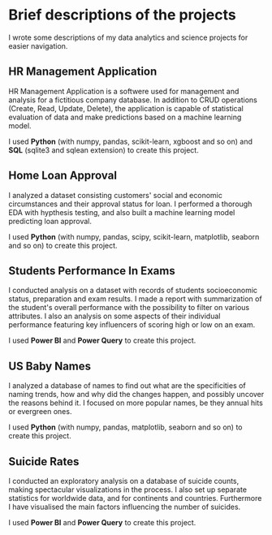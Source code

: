 # Brief descriptions of the projects
I wrote some descriptions of my data analytics and science projects for easier navigation.

## HR Management Application
HR Management Application is a softwere used for management and analysis for a fictitious company database. In addition to CRUD operations (Create, Read, Update, Delete), the application is capable of statistical evaluation of data and make predictions based on a machine learning model.

I used <b>Python</b> (with numpy, pandas, scikit-learn, xgboost and so on) and <b>SQL</b> (sqlite3 and sqlean extension) to create this project.

## Home Loan Approval
I analyzed a dataset consisting customers' social and economic circumstances and their approval status for loan. I performed a thorough EDA with hypthesis testing, and also built a machine learning model predicting loan approval.

I used <b>Python</b> (with numpy, pandas, scipy, scikit-learn, matplotlib, seaborn and so on) to create this project.

## Students Performance In Exams
I conducted analysis on a dataset with records of students socioeconomic status, preparation and exam results. I made a report with summarization of the student's overall performance with the possibility to filter on various attributes. I also an analysis on some aspects of their individual performance featuring key influencers of scoring high or low on an exam.

I used <b>Power BI</b> and <b>Power Query</b> to create this project.

## US Baby Names
I analyzed a database of names to find out what are the specificities of naming trends, how and why did the changes happen, and possibly uncover the reasons behind it. I focused on more popular names, be they annual hits or evergreen ones.

I used <b>Python</b> (with numpy, pandas, matplotlib, seaborn and so on) to create this project.

## Suicide Rates
I conducted an exploratory analysis on a database of suicide counts, making spectacular visualizations in the process. I also set up separate statistics for worldwide data, and for continents and countries. Furthermore I have visualised the main factors influencing the number of suicides.

I used <b>Power BI</b> and <b>Power Query</b> to create this project.

